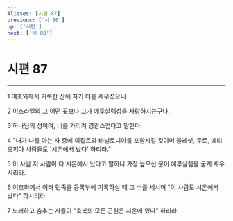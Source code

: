 ```yaml
---
Aliases: [시편 87]
previous: ['시 86']
up: ['시편']
next: ['시 88']
---
```

# 시편 87

***


1 여호와께서 거룩한 산에 자기 터를 세우셨으니 

2 이스라엘의 그 어떤 곳보다 그가 예루살렘성을 사랑하시는구나. 

3 하나님의 성이여, 너를 가리켜 영광스럽다고 말한다. 

4 "내가 나를 아는 자 중에 이집트와 바빌로니아를 포함시킬 것이며 블레셋, 두로, 에티오피아 사람들도 '시온에서 났다' 하리라." 

5 이 사람 저 사람이 다 시온에서 났다고 말하니 가장 높으신 분이 예루살렘을 굳게 세우시리라. 

6 여호와께서 여러 민족을 등록부에 기록하실 때 그 수를 세시며 "이 사람도 시온에서 났다" 하시리라. 

7 노래하고 춤추는 자들이 "축복의 모든 근원은 시온에 있다" 하리라.
